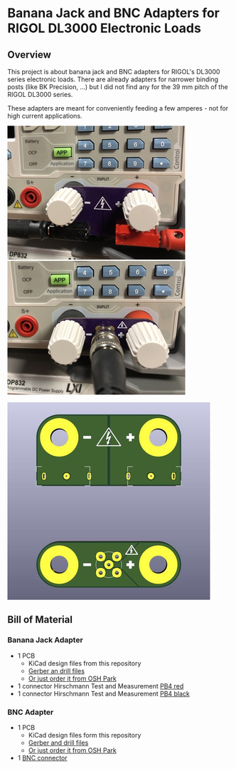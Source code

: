# Banana Jack and BNC Adapters for RIGOL DL3000 Electronic Loads

## Overview

This project is about banana jack and BNC adapters for RIGOL's DL3000 series
electronic loads. There are already adapters for narrower binding posts (like
BK Precision, ...) but I did not find any for the 39 mm pitch of the RIGOL
DL3000 series.

These adapters are meant for conveniently feeding a few amperes - not for high
current applications.

![Banaja Jack Adapter](images/banana-adapter-mounted.jpg "Banana Jack Adapter mounted on DL3000")
![BNC Adapter](images/bnc-adapter-mounted.jpg "BNC Adapter mounted on DL3000")

![PCB Rendering](images/pcb-rendering.jpg "PCB Rendering")


## Bill of Material

### Banana Jack Adapter

* 1 PCB
    * KiCad design files from this repository
    * [Gerber an drill files](orders/dl3000-banana-adapter-1.0-85dbc15.zip)
    * [Or just order it from OSH Park](https://oshpark.com/shared\_projects/gLsNtQ88)
* 1 connector Hirschmann Test and Measurement
  [PB4 red](https://www.reichelt.de/leiterplattenbuchse-4-mm-rot-pb-4-rt-p76865.html)
* 1 connector Hirschmann Test and Measurement
  [PB4 black](https://www.reichelt.de/leiterplattenbuchse-4-mm-schwarz-pb-4-sw-p13998.html)


### BNC Adapter

* 1 PCB
    * KiCad design files form this repository
    * [Gerber and drill files](orders/dl3000-bnc-adapter-1.0-85dbc15.zip)
    * [Or just order it from OSH Park](https://oshpark.com/shared\_projects/MOcX6Gow)
* 1 [BNC connector](https://www.reichelt.de/steckverbinder-bnc-75-ohm-gerade-rnd-205-00437-p194660.html)

